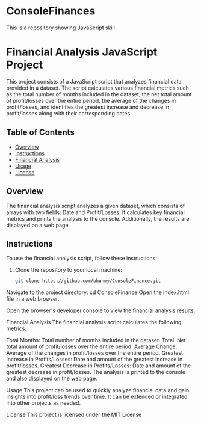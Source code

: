 # ConsoleFinances
This is a repository showing JavaScript skill
# Financial Analysis JavaScript Project

This project consists of a JavaScript script that analyzes financial data provided in a dataset. The script calculates various financial metrics such as the total number of months included in the dataset, the net total amount of profit/losses over the entire period, the average of the changes in profit/losses, and identifies the greatest increase and decrease in profit/losses along with their corresponding dates.

## Table of Contents

- [Overview](#overview)
- [Instructions](#instructions)
- [Financial Analysis](#financial-analysis)
- [Usage](#usage)
- [License](#license)

## Overview

The financial analysis script analyzes a given dataset, which consists of arrays with two fields: Date and Profit/Losses. It calculates key financial metrics and prints the analysis to the console. Additionally, the results are displayed on a web page.

## Instructions

To use the financial analysis script, follow these instructions:

1. Clone the repository to your local machine:

   ```bash
   git clone https://github.com/bhunmy/ConsoleFinance.git

Navigate to the project directory: cd ConsoleFinance
Open the index.html file in a web browser.

Open the browser's developer console to view the financial analysis results.

Financial Analysis
The financial analysis script calculates the following metrics:

Total Months: Total number of months included in the dataset.
Total: Net total amount of profit/losses over the entire period.
Average Change: Average of the changes in profit/losses over the entire period.
Greatest Increase in Profits/Losses: Date and amount of the greatest increase in profit/losses.
Greatest Decrease in Profits/Losses: Date and amount of the greatest decrease in profit/losses.
The analysis is printed to the console and also displayed on the web page.

Usage
This project can be used to quickly analyze financial data and gain insights into profit/loss trends over time. It can be extended or integrated into other projects as needed.

License
This project is licensed under the MIT License